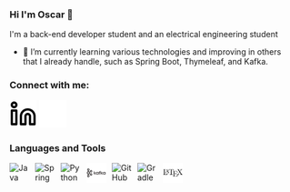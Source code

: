 ### Hi I'm Oscar 👋

I'm a back-end developer student and an electrical engineering student

- 🌱 I’m currently learning various technologies and improving in others that I already handle, such as Spring Boot, Thymeleaf, and Kafka.

### Connect with me:
[![website](./img/linkedin-light.svg)](https://www.linkedin.com/in/oscar-sarmiento/#gh-light-mode-only)
[![website](./img/linkedin-dark.svg)](https://linkedin.com/in/oscar-sarmiento#gh-dark-mode-only)

### Languages and Tools

<img align="left" alt="Java" width="35px" style="padding-right:10px;" src="https://cdn.jsdelivr.net/gh/devicons/devicon/icons/java/java-original-wordmark.svg"/>
<img align="left" alt="Spring" width="35px" style="padding-right:10px;" src="https://cdn.jsdelivr.net/gh/devicons/devicon/icons/spring/spring-original-wordmark.svg" />
<img align="left" alt="Python" width="35px" style="padding-right:10px;" src="https://cdn.jsdelivr.net/gh/devicons/devicon/icons/python/python-plain.svg" />
<img align="left" alt="C++" width="35px" style="padding-right:10px;" src="./img/apachekafka-original-wordmark.svg" />
<img align="left" alt="GitHub" width="35px" style="padding-right:10px;" src="https://cdn.jsdelivr.net/gh/devicons/devicon/icons/bootstrap/bootstrap-original-wordmark.svg" />
<img align="left" alt="Gradle" width="35px" style="padding-right:10px;" src="https://cdn.jsdelivr.net/gh/devicons/devicon/icons/mysql/mysql-original-wordmark.svg" />
<img align="left" alt="Bash" width="35px" style="padding-right:10px;" src="./img/latex-original.svg" />
<br />
